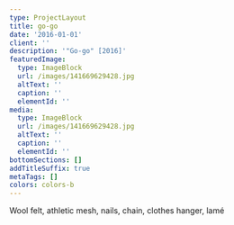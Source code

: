 ```yaml
---
type: ProjectLayout
title: go-go
date: '2016-01-01'
client: ''
description: '"Go-go" [2016]'
featuredImage:
  type: ImageBlock
  url: /images/141669629428.jpg
  altText: ''
  caption: ''
  elementId: ''
media:
  type: ImageBlock
  url: /images/141669629428.jpg
  altText: ''
  caption: ''
  elementId: ''
bottomSections: []
addTitleSuffix: true
metaTags: []
colors: colors-b
---
```

Wool felt, athletic mesh, nails, chain, clothes hanger, lamé
